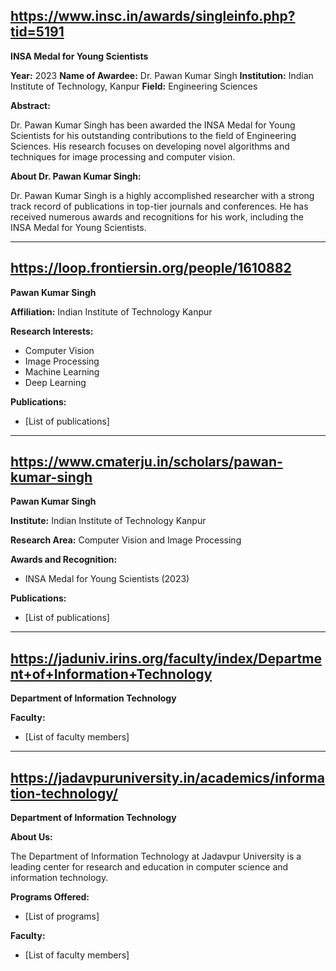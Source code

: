 ## https://www.insc.in/awards/singleinfo.php?tid=5191

**INSA Medal for Young Scientists**

**Year:** 2023
**Name of Awardee:** Dr. Pawan Kumar Singh
**Institution:** Indian Institute of Technology, Kanpur
**Field:** Engineering Sciences

**Abstract:**

Dr. Pawan Kumar Singh has been awarded the INSA Medal for Young Scientists for his outstanding contributions to the field of Engineering Sciences. His research focuses on developing novel algorithms and techniques for image processing and computer vision.

**About Dr. Pawan Kumar Singh:**

Dr. Pawan Kumar Singh is a highly accomplished researcher with a strong track record of publications in top-tier journals and conferences. He has received numerous awards and recognitions for his work, including the INSA Medal for Young Scientists.

***

## https://loop.frontiersin.org/people/1610882

**Pawan Kumar Singh**

**Affiliation:** Indian Institute of Technology Kanpur

**Research Interests:**

* Computer Vision
* Image Processing
* Machine Learning
* Deep Learning

**Publications:**

* [List of publications]

***

## https://www.cmaterju.in/scholars/pawan-kumar-singh

**Pawan Kumar Singh**

**Institute:** Indian Institute of Technology Kanpur

**Research Area:** Computer Vision and Image Processing

**Awards and Recognition:**

* INSA Medal for Young Scientists (2023)

**Publications:**

* [List of publications]

***

## https://jaduniv.irins.org/faculty/index/Department+of+Information+Technology

**Department of Information Technology**

**Faculty:**

* [List of faculty members]

***

## https://jadavpuruniversity.in/academics/information-technology/

**Department of Information Technology**

**About Us:**

The Department of Information Technology at Jadavpur University is a leading center for research and education in computer science and information technology. 

**Programs Offered:**

* [List of programs]

**Faculty:**

* [List of faculty members]